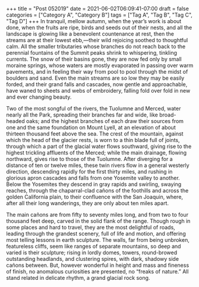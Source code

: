 +++
title = "Post 052019"
date = 2021-06-02T06:09:41-07:00
draft = false
categories = ["Category A", "Category B"]
tags = ["Tag A", "Tag B", "Tag C", "Tag D"]
+++
In tranquil, mellow autumn, when the year’s work is about done, when the fruits are ripe, birds and seeds out of their nests, and all the landscape is glowing like a benevolent countenance at rest, then the streams are at their lowest ebb,—their wild rejoicing soothed to thoughtful calm. All the smaller tributaries whose branches do not reach back to the perennial fountains of the Summit peaks shrink to whispering, tinkling currents. The snow of their basins gone, they are now fed only by small moraine springs, whose waters are mostly evaporated in passing over warm pavements, and in feeling their way from pool to pool through the midst of boulders and sand. Even the main streams are so low they may be easily forded, and their grand falls and cascades, now gentle and approachable, have waned to sheets and webs of embroidery, falling fold over fold in new and ever changing beauty.

Two of the most songful of the rivers, the Tuolumne and Merced, water nearly all the Park, spreading their branches far and wide, like broad-headed oaks; and the highest branches of each draw their sources from one and the same foundation on Mount Lyell, at an elevation of about thirteen thousand feet above the sea. The crest of the mountain, against which the head of the glacier rests, is worn to a thin blade full of joints, through which a part of the glacial water flows southward, giving rise to the highest trickling affluents of the Merced; while the main drainage, flowing northward, gives rise to those of the Tuolumne. After diverging for a distance of ten or twelve miles, these twin rivers flow in a general westerly direction, descending rapidly for the first thirty miles, and rushing in glorious apron cascades and falls from one Yosemite valley to another. Below the Yosemites they descend in gray rapids and swirling, swaying reaches, through the chaparral-clad cañons of the foothills and across the golden California plain, to their confluence with the San Joaquin, where, after all their long wanderings, they are only about ten miles apart.

The main cañons are from fifty to seventy miles long, and from two to four thousand feet deep, carved in the solid flank of the range. Though rough in some places and hard to travel, they are the most delightful of roads, leading through the grandest scenery, full of life and motion, and offering most telling lessons in earth sculpture. The walls, far from being unbroken, featureless cliffs, seem like ranges of separate mountains, so deep and varied is their sculpture; rising in lordly domes, towers, round-browed outstanding headlands, and clustering spires, with dark, shadowy side cañons between. But, however wonderful in height and mass and fineness of finish, no anomalous curiosities are presented, no “freaks of nature.” All stand related in delicate rhythm, a grand glacial rock song.
